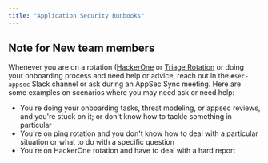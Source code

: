 ```yaml
---
title: "Application Security Runbooks"
---
```


## Note for New team members

Whenever you are on a rotation ([HackerOne](/handbook/security/product-security/application-security/runbooks/hackerone-process/) or [Triage Rotation](/handbook/security/product-security/application-security/runbooks/triage-rotation/) or doing your onboarding process and need help or advice, reach out in the `#sec-appsec` Slack channel or ask during an AppSec Sync meeting. Here are some examples on scenarios where you may need ask or need help:

- You're doing your onboarding tasks, threat modeling, or appsec reviews, and you're stuck on it; or don't know how to tackle something in particular
- You're on ping rotation and you don't know how to deal with a particular situation or what to do with a specific question
- You're on HackerOne rotation and have to deal with a hard report
